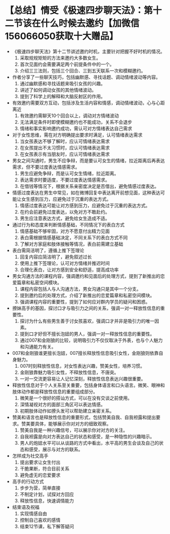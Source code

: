 # 【总结】情受《极速四步聊天法》：第十二节该在什么时候去邀约【加微信156066050获取十大赠品】

-   《极速四步聊天法》第十二节讲述邀约时机，主要针对把握不好时机的情况。
    1.  采取规规矩矩的方法来邀约大多数女生。
    2.  首次见面约会需要满足两个前提条件中的一个。
    3.  介绍三三法则，包括三个回合、三到五天联系一次和模糊邀约。
-   作者分享了一些聊天技巧，包括幽默感、寻找话题、调动情绪波动等内容。
    1.  通过幽默感和寻找话题来吸引女孩的兴趣。
    2.  讲述了如何调动女孩的其他情绪波动。
    3.  提到了科学上的解释和大脑反射区的作用。
-   有效邀约需要双方互动，包括涉及生活内容和情感，调动情绪波动，心与心距离近
    1.  有效邀约需聊天10个回合以上，调动对方情绪波动
    2.  无法满足条件时即使模糊邀约也不能成功，关系不会退步
    3.  情绪和事实影响邀约成功，需认可对方情绪表达自己需求
-   对于女性思维，需在对方明确提出要求时满足，认可情绪表达需求
    1.  当女孩表达不够了解时，应认可情绪表达需求
    2.  在女孩提出不太习惯时，应认可情绪表达需求
    3.  在女孩表示有当朋友时，应认可情绪表达需求
-   男女之间沟通时，男生不应争辩，而是要认可女生的情绪，拉近距离后再表达需求，但不要过度表达情感需求。
    1.  男生应避免争辩，而是认可女生情绪，拉近距离。
    2.  表达需求时要适度，不要过度表达情感需求。
    3.  在借钱等情况下，根据关系亲密度决定是否借出，避免情感过度表达。
-   情感过度表达在男生中常见，如在微博回复中表达离开前想见面，这种表达可能让女生感到压力，应避免过于沉重的表达方式。
    1.  情感过度表达可能让对方感到压力，应避免过于沉重的表达方式。
    2.  在约会前避免过度表达，以免对方不敢赴约。
    3.  男生应注意表达方式，避免给女生造成不适。
-   通过行为和态度来判断情感基础，不同情况下的表白方式
    1.  情感基础不够牢固，对方不愿意付出精力见面
    2.  表白需根据情感基础决定，不同关系下的表白方式不同
    3.  了解对方家庭和肢体接触等情况，表白前需建立基础
-   表白需简洁明了，遵循上推下签理论
    1.  回复内容应简洁明了，避免叙述过长
    2.  使用上推下签理论，认可对方情绪并推迟时间
    3.  合理化表白，让对方感到安全和舒适，提高成功率
-   男女沟通方法的课程内容，强调邀约和见面后的处理方式，提到了新推出的恋爱篇章和私密空间模块。
    1.  课程内容包括人与人沟通方法，男女沟通只是其中一个分支。
    2.  提到邀约后的处理方式，介绍了新推出的恋爱篇章和私密空间模块。
    3.  强调课程内容的重要性，提到了如何应对群内学员的疑问和困惑。
-   撩妹高手的基因，探讨口才与吸引力之间的关系，强调一对一释放性信息的重要性。
    1.  探讨为什么有些男生善于讨女孩喜欢，强调口才并非是吸引力的唯一因素。
    2.  提到口才好但不擅长泡妞的男人，强调一对一释放性信息的重要性。
    3.  通过007和金刚狼的比较，说明吸引力不仅仅取决于外表，也与个人魅力和沟通能力有关。
-   007和金刚狼谁更擅长泡妞，007擅长释放性信息吸引女性，金刚狼则依靠自身魅力。 
    1.  007时刻释放性信息，对女性表达兴趣，赞美女性，培养习惯。
    2.  金刚狼靠魅力吸引女性，不释放性信息，不唐突。
    3.  一对一交流更容易让人记忆深刻，释放性信息表达兴趣很重要。
-   释放性信息对于个人关系至关重要，包括身体语言和口头语言。微笑、眼神和肢体动作都是释放性信息的重要组成部分。
    1.  微笑是一个很好的搭讪方式，可以在没有交谈之前使用。
    2.  深情凝视对方的面部三角区可以表达情感。
    3.  初期肢体动作如撩头发可以帮助建立亲密关系。
-   赞美和语言也是释放性信息的重要形式，包括赞美自我、自我袒露和提出要求。赞美要具体，能够展示你对对方的细致观察。
    1.  赞美自我是一种兴趣信号，可以展示你对对方的关注。
    2.  自我袒露是向对方表达自己的状态和感受，是一种隐性的兴趣暗示。
    3.  男人的炮妞水平可以从谈路的方式中看出，水平高的男生会谈及自己的状态和感受，展示与对方的联系。
-   怎样成为社交高手
    1.  提出要求让女生付出
    2.  干脆果断，符合目前关系
    3.  避免虚无的恋爱要求
-   高手的行动方式
    1.  步步为营，简单直接
    2.  不制定计划，试探对方回应
    3.  释放性信息，快速调情能力
-   结束语及祝福
    1.  实现情感自由
    2.  控制自己喜欢的感情
    3.  结束12节课，私下解答疑问